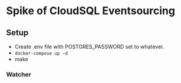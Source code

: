 # Spike of CloudSQL Eventsourcing

## Setup

* Create .env file with POSTGRES_PASSWORD set to whatever. 
* `docker-compose up -d`
* make


### Watcher
